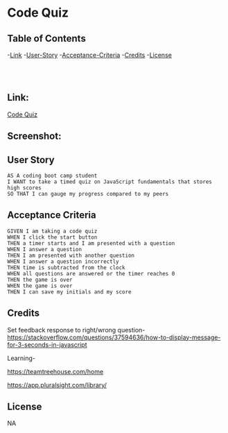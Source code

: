 <h1> Code Quiz </h1>

## Table of Contents

-[Link](#Link) -[User-Story](#User-Story) -[Acceptance-Criteria](#Acceptance-Criteria) -[Credits](#credits) -[License](#license)

<br></br>

## Link:

<a href="https://mbenson025.github.io/code-quiz/">Code Quiz</a>

<h2>Screenshot:</h2>

## User Story

```
AS A coding boot camp student
I WANT to take a timed quiz on JavaScript fundamentals that stores high scores
SO THAT I can gauge my progress compared to my peers
```

## Acceptance Criteria

```
GIVEN I am taking a code quiz
WHEN I click the start button
THEN a timer starts and I am presented with a question
WHEN I answer a question
THEN I am presented with another question
WHEN I answer a question incorrectly
THEN time is subtracted from the clock
WHEN all questions are answered or the timer reaches 0
THEN the game is over
WHEN the game is over
THEN I can save my initials and my score
```

## Credits

Set feedback response to right/wrong question-
https://stackoverflow.com/questions/37594636/how-to-display-message-for-3-seconds-in-javascript

Learning-
<br>

https://teamtreehouse.com/home

https://app.pluralsight.com/library/

## License

NA
